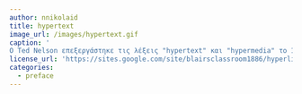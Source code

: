 ```yaml
---
author: nnikolaid
title: hypertext
image_url: /images/hypertext.gif
caption: '
Ο Ted Nelson επεξεργάστηκε τις λέξεις "hypertext" και "hypermedia" το 1965 και συνεργάστηκε με τον Andries van Dam για την ανάπτυξη του συστήματος επεξεργασίας Hypertext, το 1968, στο Brown University. Ο Engelbart είχε αρχίσει να εργάζεται στο σύστημα NLS το 1962 στο Stanford Research Institute, παρόλο που οι καθυστερήσεις στην απόκτηση χρηματοδότησης, προσωπικού και εξοπλισμού σήμαιναν ότι τα βασικά χαρακτηριστικά του δεν ολοκληρώθηκαν μέχρι το 1968. Τον Δεκέμβριο του ίδιου έτους ο Engelbart παρουσίασε μια υπερκειμενική διασύνδεση δημόσια για πρώτη φορά, σε αυτό που έχει γίνει γνωστό ως "Η Μητέρα όλων των Demos".'
license_url: 'https://sites.google.com/site/blairsclassroom1886/hyperlinks-vs-hypertext'
categories:
  - preface
---
```

